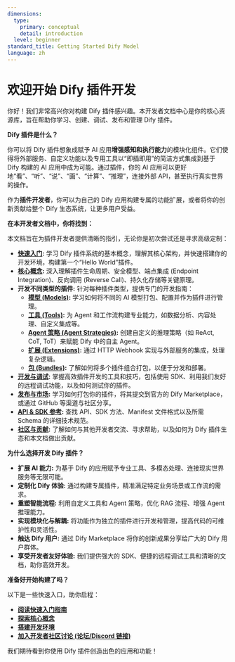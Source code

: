```yaml
---
dimensions:
  type:
    primary: conceptual
    detail: introduction
  level: beginner
standard_title: Getting Started Dify Model
language: zh
---
```


# 欢迎开始 Dify 插件开发

你好！我们非常高兴你对构建 Dify 插件感兴趣。本开发者文档中心是你的核心资源库，旨在帮助你学习、创建、调试、发布和管理 Dify 插件。

**Dify 插件是什么？**

你可以将 Dify 插件想象成赋予 AI 应用**增强感知和执行能力**的模块化组件。它们使得将外部服务、自定义功能以及专用工具以“即插即用”的简洁方式集成到基于 Dify 构建的 AI 应用中成为可能。通过插件，你的 AI 应用可以更好地“看”、“听”、“说”、“画”、“计算”、“推理”，连接外部 API，甚至执行真实世界的操作。

作为**插件开发者**，你可以为自己的 Dify 应用构建专属的功能扩展，或者将你的创新贡献给整个 Dify 生态系统，让更多用户受益。

**在本开发者文档中，你将找到：**

本文档旨在为插件开发者提供清晰的指引，无论你是初次尝试还是寻求高级定制：

- **[快速入门](getting-started/overview.md):** 学习 Dify 插件系统的基本概念，理解其核心架构，并快速搭建你的开发环境，构建第一个“Hello World”插件。
- **[核心概念](core-concepts/architecture.md):** 深入理解插件生命周期、安全模型、端点集成 (Endpoint Integration)、反向调用 (Reverse Call)、持久化存储等关键原理。
- **开发不同类型的插件:** 针对每种插件类型，提供专门的开发指南：
    - **[模型 (Models)](plugin-types/models.md):** 学习如何将不同的 AI 模型打包、配置并作为插件进行管理。
    - **[工具 (Tools)](plugin-types/tools.md):** 为 Agent 和工作流构建专业能力，如数据分析、内容处理、自定义集成等。
    - **[Agent 策略 (Agent Strategies)](plugin-types/agent-strategies.md):** 创建自定义的推理策略（如 ReAct, CoT, ToT）来赋能 Dify 中的自主 Agent。
    - **[扩展 (Extensions)](plugin-types/extensions.md):** 通过 HTTP Webhook 实现与外部服务的集成，处理复杂逻辑。
    - **[包 (Bundles)](plugin-types/bundles.md):** 了解如何将多个插件组合打包，以便于分发和部署。
- **[开发与调试](development/debugging.md):** 掌握高效插件开发的工具和技巧，包括使用 SDK、利用我们友好的远程调试功能，以及如何测试你的插件。
- **[发布与市场](publishing/overview.md):** 学习如何打包你的插件，将其提交到官方的 Dify Marketplace，或通过 GitHub 等渠道与社区分享。
- **[API & SDK 参考](reference/api.md):** 查找 API、SDK 方法、Manifest 文件格式以及所需 Schema 的详细技术规范。
- **[社区与贡献](community/contributing.md):** 了解如何与其他开发者交流、寻求帮助，以及如何为 Dify 插件生态和本文档做出贡献。

**为什么选择开发 Dify 插件？**

- **扩展 AI 能力:** 为基于 Dify 的应用赋予专业工具、多模态处理、连接现实世界服务等无限可能。
- **定制化 Dify 体验:** 通过构建专属插件，精准满足特定业务场景或工作流的需求。
- **重塑智能流程:** 利用自定义工具和 Agent 策略，优化 RAG 流程、增强 Agent 推理能力。
- **实现模块化与解耦:** 将功能作为独立的插件进行开发和管理，提高代码的可维护性和灵活性。
- **触达 Dify 用户:** 通过 Dify Marketplace 将你的创新成果分享给广大的 Dify 用户群体。
- **享受开发者友好体验:** 我们提供强大的 SDK、便捷的远程调试工具和清晰的文档，助你高效开发。

**准备好开始构建了吗？**

以下是一些快速入口，助你启程：

- **[阅读快速入门指南](getting-started/overview.md)**
- **[探索核心概念](core-concepts/architecture.md)**
- **[搭建开发环境](getting-started/setup.md)**
- **[加入开发者社区讨论 (论坛/Discord 链接)](community/link-to-forum-or-discord.md)**

我们期待看到你使用 Dify 插件创造出色的应用和功能！